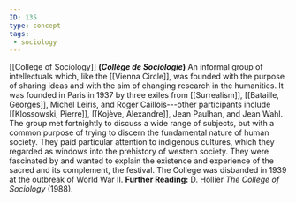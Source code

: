 ```yaml
---
ID: 135
type: concept
tags: 
 - sociology
---
```


[[College of Sociology]]
**(*Collège de Sociologie*)** An informal group of intellectuals which,
like the [[Vienna Circle]],
was founded with the purpose of sharing ideas and with the aim of
changing research in the humanities. It was founded in Paris in 1937 by
three exiles from
[[Surrealism]], [[Bataille, Georges]], Michel Leiris,
and Roger Caillois---other participants include [[Klossowski, Pierre]], [[Kojève, Alexandre]], Jean Paulhan, and
Jean Wahl. The group met fortnightly to discuss a wide range of
subjects, but with a common purpose of trying to discern the fundamental
nature of human society. They paid particular attention to indigenous
cultures, which they regarded as windows into the prehistory of western
society. They were fascinated by and wanted to explain the existence and
experience of the sacred and its complement, the festival. The College
was disbanded in 1939 at the outbreak of World War II.
**Further Reading:** D. Hollier *The College of Sociology* (1988).
